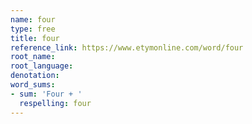 ```yaml
---
name: four
type: free
title: four
reference_link: https://www.etymonline.com/word/four
root_name: 
root_language: 
denotation: 
word_sums:
- sum: 'Four + '
  respelling: four
---
```

